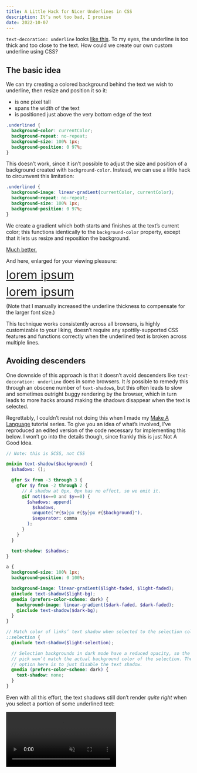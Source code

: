 ```yaml
---
title: A Little Hack for Nicer Underlines in CSS
description: It’s not too bad, I promise
date: 2022-10-07
---
```


`text-decoration: underline` looks <span style="text-decoration: underline">like this</span>.
To my eyes, the underline is too thick
and too close to the text.
How could we create our own custom underline using CSS?

## The basic idea

We can try creating a colored background
behind the text we wish to underline,
then resize and position it so it:

- is one pixel tall
- spans the width of the text
- is positioned just above the very bottom edge of the text

```css
.underlined {
  background-color: currentColor;
  background-repeat: no-repeat;
  background-size: 100% 1px;
  background-position: 0 97%;
}
```

This doesn’t work, since it isn’t possible
to adjust the size and position
of a background created with `background-color`.
Instead, we can use a little hack
to circumvent this limitation:

```css
.underlined {
  background-image: linear-gradient(currentColor, currentColor);
  background-repeat: no-repeat;
  background-size: 100% 1px;
  background-position: 0 97%;
}
```

We create a gradient which both starts and finishes
at the text’s current color;
this functions identically to the `background-color` property,
except that it lets us resize and reposition the background.

<span style="background-image: linear-gradient(currentColor, currentColor); background-size: 100% 1px; background-repeat: no-repeat; background-position: 0 97%">Much better.</span>

And here, enlarged for your viewing pleasure:

<span style="font-size: 2rem; line-height: 1; text-decoration: underline">lorem ipsum</span>

<span style="font-size: 2rem; line-height: 1; background-image: linear-gradient(currentColor, currentColor); background-size: 100% 2px; background-repeat: no-repeat; background-position: 0 97%">lorem ipsum</span>

(Note that I manually increased the underline thickness
to compensate for the larger font size.)

This technique works consistently across all browsers,
is highly customizable to your liking,
doesn’t require any spottily-supported CSS features
and functions correctly when the underlined text
is broken across multiple lines.

## Avoiding descenders

One downside of this approach
is that it doesn’t avoid descenders
like `text-decoration: underline` does in some browsers.
It _is_ possible to remedy this
through an obscene number of `text-shadow`s,
but this often leads to slow and sometimes outright buggy
rendering by the browser,
which in turn leads to more hacks around making
the shadows disappear when the text is selected.

Regrettably, I couldn’t resist not doing this
when I made my
[Make A Language](https://arzg.github.io/lang) tutorial series.
To give you an idea of what’s involved,
I’ve reproduced an edited version of the code
necessary for implementing this below.
I won’t go into the details though,
since frankly this is just Not A Good Idea.

```scss
// Note: this is SCSS, not CSS

@mixin text-shadow($background) {
  $shadows: ();

  @for $x from -3 through 3 {
    @for $y from -2 through 2 {
      // A shadow at 0px, 0px has no effect, so we omit it.
      @if not($x==0 and $y==0) {
        $shadows: append(
          $shadows,
          unquote("#{$x}px #{$y}px #{$background}"),
          $separator: comma
        );
      }
    }
  }

  text-shadow: $shadows;
}

a {
  background-size: 100% 1px;
  background-position: 0 100%;

  background-image: linear-gradient($light-faded, $light-faded);
  @include text-shadow($light-bg);
  @media (prefers-color-scheme: dark) {
    background-image: linear-gradient($dark-faded, $dark-faded);
    @include text-shadow($dark-bg);
  }
}

// Match color of links’ text shadow when selected to the selection color.
::selection {
  @include text-shadow($light-selection);

  // Selection backgrounds in dark mode have a reduced opacity, so the color we
  // pick won’t match the actual background color of the selection. The best
  // option here is to just disable the text shadow.
  @media (prefers-color-scheme: dark) {
    text-shadow: none;
  }
}
```

Even with all this effort,
the text shadows still don’t render _quite right_
when you select a portion of some underlined text:

<video autoplay muted loop src="/text-shadows.mp4">
</video>
